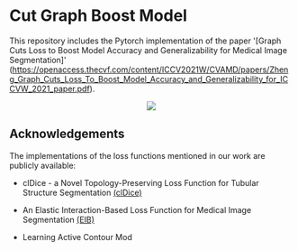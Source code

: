 # Cut Graph Boost Model

This repository includes the Pytorch implementation of the paper '[Graph Cuts Loss to Boost Model Accuracy and Generalizability for Medical Image Segmentation]' (https://openaccess.thecvf.com/content/ICCV2021W/CVAMD/papers/Zheng_Graph_Cuts_Loss_To_Boost_Model_Accuracy_and_Generalizability_for_ICCVW_2021_paper.pdf).

<p align="center">
  <img src="./graph_cuts_loss.png">
</p>

## Acknowledgements

The implementations of the loss functions mentioned in our work are publicly available:

- clDice - a Novel Topology-Preserving Loss Function for Tubular Structure Segmentation [(clDice)](https://github.com/jocpae/clDice) 

- An Elastic Interaction-Based Loss Function for Medical Image Segmentation [(EIB)](https://github.com/charrywhite/elastic_interaction_based_loss) 

- Learning Active Contour Mod
